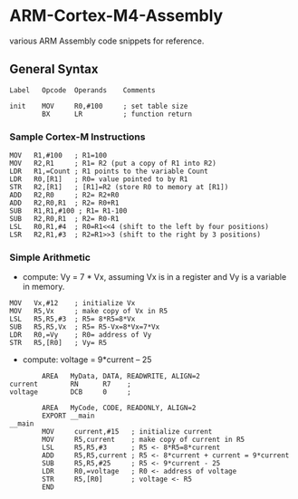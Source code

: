 # ARM-Cortex-M4-Assembly

various ARM Assembly code snippets for reference.

## General Syntax

```
Label   Opcode  Operands    Comments

init    MOV     R0,#100     ; set table size
        BX      LR          ; function return
```

### Sample Cortex-M Instructions

```
MOV   R1,#100   ; R1=100
MOV   R2,R1     ; R1= R2 (put a copy of R1 into R2)
LDR   R1,=Count ; R1 points to the variable Count
LDR   R0,[R1]   ; R0= value pointed to by R1
STR   R2,[R1]   ; [R1]=R2 (store R0 to memory at [R1])
ADD   R2,R0     ; R2= R2+R0
ADD   R2,R0,R1  ; R2= R0+R1
SUB   R1,R1,#100 ; R1= R1-100
SUB   R2,R0,R1  ; R2= R0-R1
LSL   R0,R1,#4  ; R0=R1<<4 (shift to the left by four positions)
LSR   R2,R1,#3  ; R2=R1>>3 (shift to the right by 3 positions)
```

### Simple Arithmetic
* compute: Vy = 7 * Vx, assuming Vx is in a register and Vy is a variable in memory.

```
MOV   Vx,#12    ; initialize Vx
MOV   R5,Vx     ; make copy of Vx in R5
LSL   R5,R5,#3  ; R5= 8*R5=8*Vx
SUB   R5,R5,Vx  ; R5= R5-Vx=8*Vx=7*Vx
LDR   R0,=Vy    ; R0= address of Vy
STR   R5,[R0]   ; Vy= R5
```

* compute: voltage = 9*current – 25

```
        AREA   MyData, DATA, READWRITE, ALIGN=2
current        RN      R7    ;
voltage        DCB     0     ;

        AREA   MyCode, CODE, READONLY, ALIGN=2
        EXPORT __main      
__main
        MOV     current,#15   ; initialize current
        MOV     R5,current    ; make copy of current in R5
        LSL     R5,R5,#3      ; R5 <- 8*R5=8*current
        ADD     R5,R5,current ; R5 <- 8*current + current = 9*current
        SUB     R5,R5,#25     ; R5 <- 9*current - 25
        LDR     R0,=voltage   ; R0 <- address of voltage
        STR     R5,[R0]       ; voltage <- R5
        END
```

